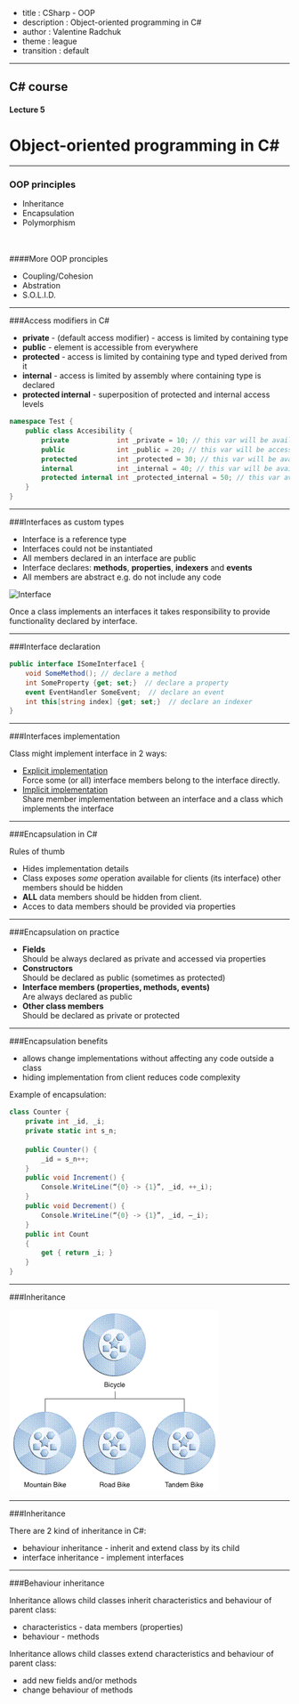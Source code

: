 - title : CSharp - OOP
- description : Object-oriented programming in C#
- author : Valentine Radchuk
- theme : league
- transition : default

***
## C# course
#### Lecture 5
# Object-oriented programming in C#

***
### OOP principles

- Inheritance
- Encapsulation
- Polymorphism   

<br/>
<br/>
   
<div class="fragment">
####More OOP pronciples

- Coupling/Cohesion
- Abstration
- S.O.L.I.D.
</div>

***
###Access modifiers in C#

- **private** - (default access modifier) - access is limited by containing type
- **public** - element is accessible from everywhere
- **protected** - access is limited by containing type and typed derived from it
- **internal** - access is limited by assembly where containing type is declared
- **protected internal** - superposition of protected and internal access levels

<div class="fragment">

```cs
namespace Test {
	public class Accesibility {
		private   		   int _private = 10; // this var will be available within this class only
		public    		   int _public = 20; // this var will be accessible anywhere
		protected 		   int _protected = 30; // this var will be available withi this class and for derived classes
		internal  		   int _internal = 40; // this var will be available anywhere within current assembly
		protected internal int _protected_internal = 50; // this var available within current assembly and for derived classes
	}
}
````
</div>

***
###Interfaces as custom types

- Interface is a reference type
- Interfaces could not be instantiated
- All members declared in an interface are public 
- Interface declares: **methods**, **properties**, **indexers** and **events**
- All members are abstract e.g. do not include any code

![Interface](images/Interface.png)

Once a class implements an interfaces it takes responsibility to provide functionality declared by interface.   

---
###Interface declaration

<div>

```cs
public interface ISomeInterface1 {
	void SomeMethod(); // declare a method
	int SomeProperty {get; set;}  // declare a property
	event EventHandler SomeEvent;  // declare an event
	int this[string index] {get; set;}  // declare an indexer
}
```
</div>	

---
###Interfaces implementation

Class might implement interface in 2 ways:

- <a href="https://dotnetfiddle.net/CzfpPL">Explicit implementation</a>    
Force some (or all) interface members belong to the interface directly.
- <a href="https://dotnetfiddle.net/XdmqIh">Implicit implementation</a>   
Share member implementation between an interface and a class which implements the interface

***
###Encapsulation in C#

Rules of thumb   

- Hides implementation details
- Class exposes *some* operation available for clients (its interface) other members should be hidden
- **ALL** data members should be hidden from client. 
- Acces to data members should be provided via properties

---
###Encapsulation on practice

- **Fields**   
Should be always declared as private and accessed via properties
- **Constructors**   
Should be declared as public (sometimes as protected)
- **Interface members (properties, methods, events)**   
Are always declared as public 
- **Other class members**   
Should be declared as private or protected


---
###Encapsulation benefits

- allows change implementations without affecting any code outside a class
- hiding implementation from client reduces code complexity

<div class="fragment">
Example of encapsulation:

```cs
class Counter {
	private int _id, _i;
	private static int s_n;

	public Counter() {
		_id = s_n++;
	}
	public void Increment() {
		Console.WriteLine(“{0} -> {1}”, _id, ++_i);
	}
	public void Decrement() {
		Console.WriteLine(“{0} -> {1}”, _id, —_i);
	}
	public int Count
	{
		get { return _i; }
	}
}
```
</div>


***
###Inheritance

![Inheritance](images/Inheritance.gif)

---
###Inheritance

There are 2 kind of inheritance in C#:   

- behaviour inheritance - inherit and extend class by its child
- interface inheritance - implement interfaces
 
---
###Behaviour inheritance

Inheritance allows child classes inherit characteristics and behaviour of parent class:   

- characteristics - data members (properties)
- behaviour - methods   

Inheritance allows child classes extend characteristics and behaviour of parent class:   

- add new fields and/or methods
- change behaviour of methods

